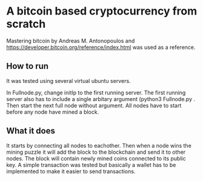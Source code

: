 # A bitcoin based cryptocurrency from scratch
Mastering bitcoin by Andreas M. Antonopoulos and https://developer.bitcoin.org/reference/index.html was used as a reference.


## How to run
It was tested using several virtual ubuntu servers.

In Fullnode.py, change initIp to the first running server. The first running server also has to include a single arbitary argument (python3 Fullnode.py <anything>. Then start the next full node without argument. All nodes have to start before any node have mined a block. 

## What it does
It starts by connecting all nodes to eachother.
Then when a node wins the mining puzzle it will add the block to the blockchain and send it to other nodes. The block will contain newly mined coins connected to its public key. A simple transaction was tested but basically a wallet has to be implemented to make it easier to send transactions.
